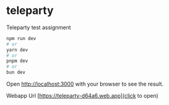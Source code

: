 # teleparty
Teleparty test assignment

```bash
npm run dev
# or
yarn dev
# or
pnpm dev
# or
bun dev
```

Open [http://localhost:3000](http://localhost:3000) with your browser to see the result.

Webapp Url [https://teleparty-d64a6.web.app](click to open)